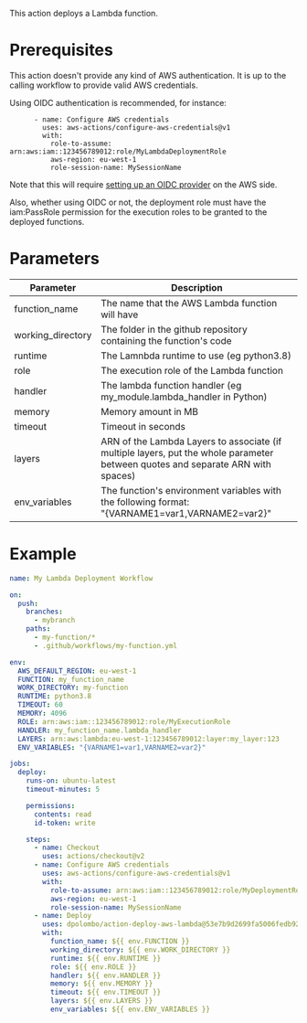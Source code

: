 This action deploys a Lambda function.

# Prerequisites
This action doesn't provide any kind of AWS authentication. It is up to the calling workflow to provide valid AWS credentials.

Using OIDC authentication is recommended, for instance:
```
      - name: Configure AWS credentials
        uses: aws-actions/configure-aws-credentials@v1
        with:
          role-to-assume: arn:aws:iam::123456789012:role/MyLambdaDeploymentRole
          aws-region: eu-west-1
          role-session-name: MySessionName
```
Note that this will require [setting up an OIDC provider](https://docs.aws.amazon.com/IAM/latest/UserGuide/id_roles_providers_create_oidc.html) on the AWS side.

Also, whether using OIDC or not, the deployment role must have the iam:PassRole permission for the execution roles to be granted to the deployed functions.

# Parameters
| Parameter         | Description                                                                                                                     |
|-------------------|---------------------------------------------------------------------------------------------------------------------------------|
| function_name     | The name that the AWS Lambda function will have                                                                                 |
| working_directory | The folder in the github repository containing the function's code                                                              |
| runtime           | The Lamnbda runtime to use (eg python3.8)                                                                                       |
| role              | The execution role of the Lambda function                                                                                       |
| handler           | The lambda function handler (eg my_module.lambda_handler in Python)                                                             |
| memory            | Memory amount in MB                                                                                                             |
| timeout           | Timeout in seconds                                                                                                              |
| layers            | ARN of the Lambda Layers to associate (if multiple layers, put the whole parameter between quotes and separate ARN with spaces) |
| env_variables     | The function's environment variables with the following format: <br>"{VARNAME1=var1,VARNAME2=var2}"                               |

# Example
```yaml
name: My Lambda Deployment Workflow

on:
  push:
    branches:
      - mybranch
    paths:
      - my-function/*
      - .github/workflows/my-function.yml

env:
  AWS_DEFAULT_REGION: eu-west-1
  FUNCTION: my_function_name
  WORK_DIRECTORY: my-function
  RUNTIME: python3.8
  TIMEOUT: 60
  MEMORY: 4096
  ROLE: arn:aws:iam::123456789012:role/MyExecutionRole
  HANDLER: my_function_name.lambda_handler
  LAYERS: arn:aws:lambda:eu-west-1:123456789012:layer:my_layer:123 
  ENV_VARIABLES: "{VARNAME1=var1,VARNAME2=var2}"

jobs:
  deploy:
    runs-on: ubuntu-latest
    timeout-minutes: 5

    permissions:
      contents: read
      id-token: write

    steps:
      - name: Checkout
        uses: actions/checkout@v2
      - name: Configure AWS credentials
        uses: aws-actions/configure-aws-credentials@v1
        with:
          role-to-assume: arn:aws:iam::123456789012:role/MyDeploymentRole
          aws-region: eu-west-1
          role-session-name: MySessionName
      - name: Deploy
        uses: dpolombo/action-deploy-aws-lambda@53e7b9d2699fa5006fedb92fb8409f4b9188bd33
        with:
          function_name: ${{ env.FUNCTION }}
          working_directory: ${{ env.WORK_DIRECTORY }}
          runtime: ${{ env.RUNTIME }}
          role: ${{ env.ROLE }}
          handler: ${{ env.HANDLER }}
          memory: ${{ env.MEMORY }}
          timeout: ${{ env.TIMEOUT }}
          layers: ${{ env.LAYERS }}
          env_variables: ${{ env.ENV_VARIABLES }}
```